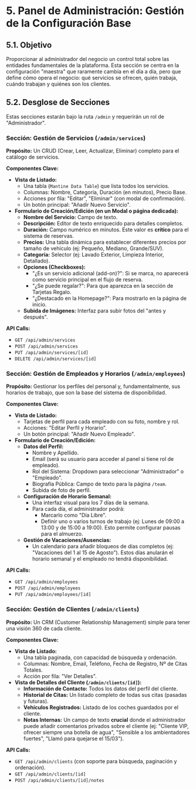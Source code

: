 <!-- File: /docs/features/05-admin-panel-core-management.md - v1.0 -->
# 5. Panel de Administración: Gestión de la Configuración Base

## 5.1. Objetivo

Proporcionar al administrador del negocio un control total sobre las entidades fundamentales de la plataforma. Esta sección se centra en la configuración "maestra" que raramente cambia en el día a día, pero que define cómo opera el negocio: qué servicios se ofrecen, quién trabaja, cuándo trabajan y quiénes son los clientes.

## 5.2. Desglose de Secciones

Estas secciones estarán bajo la ruta `/admin` y requerirán un rol de "Administrador".

### Sección: Gestión de Servicios (`/admin/services`)

**Propósito:** Un CRUD (Crear, Leer, Actualizar, Eliminar) completo para el catálogo de servicios.

**Componentes Clave:**

- **Vista de Listado:**
  - Una tabla (`Mantine Data Table`) que lista todos los servicios.
  - Columnas: Nombre, Categoría, Duración (en minutos), Precio Base.
  - Acciones por fila: "Editar", "Eliminar" (con modal de confirmación).
  - Un botón principal: "Añadir Nuevo Servicio".
- **Formulario de Creación/Edición (en un Modal o página dedicada):**
  - **Nombre del Servicio:** Campo de texto.
  - **Descripción:** Editor de texto enriquecido para detalles completos.
  - **Duración:** Campo numérico en minutos. Este valor es **crítico** para el sistema de reservas.
  - **Precios:** Una tabla dinámica para establecer diferentes precios por tamaño de vehículo (ej: Pequeño, Mediano, Grande/SUV).
  - **Categoría:** Selector (ej: Lavado Exterior, Limpieza Interior, Detallado).
  - **Opciones (Checkboxes):**
    - "¿Es un servicio adicional (add-on)?": Si se marca, no aparecerá como servicio principal en el flujo de reserva.
    - "¿Se puede regalar?": Para que aparezca en la sección de Tarjetas Regalo.
    - "¿Destacado en la Homepage?": Para mostrarlo en la página de inicio.
  - **Subida de Imágenes:** Interfaz para subir fotos del "antes y después".

**API Calls:**

- `GET /api/admin/services`
- `POST /api/admin/services`
- `PUT /api/admin/services/[id]`
- `DELETE /api/admin/services/[id]`

### Sección: Gestión de Empleados y Horarios (`/admin/employees`)

**Propósito:** Gestionar los perfiles del personal y, fundamentalmente, sus horarios de trabajo, que son la base del sistema de disponibilidad.

**Componentes Clave:**

- **Vista de Listado:**
  - Tarjetas de perfil para cada empleado con su foto, nombre y rol.
  - Acciones: "Editar Perfil y Horario".
  - Un botón principal: "Añadir Nuevo Empleado".
- **Formulario de Creación/Edición:**
  - **Datos del Perfil:**
    - Nombre y Apellido.
    - Email (será su usuario para acceder al panel si tiene rol de empleado).
    - Rol del Sistema: Dropdown para seleccionar "Administrador" o "Empleado".
    - Biografía Pública: Campo de texto para la página `/team`.
    - Subida de foto de perfil.
  - **Configuración de Horario Semanal:**
    - Una interfaz visual para los 7 días de la semana.
    - Para cada día, el administrador podrá:
      - Marcarlo como "Día Libre".
      - Definir uno o varios turnos de trabajo (ej: Lunes de 09:00 a 13:00 y de 15:00 a 19:00). Esto permite configurar pausas para el almuerzo.
  - **Gestión de Vacaciones/Ausencias:**
    - Un calendario para añadir bloqueos de días completos (ej: "Vacaciones del 1 al 15 de Agosto"). Estos días anularán el horario semanal y el empleado no tendrá disponibilidad.

**API Calls:**

- `GET /api/admin/employees`
- `POST /api/admin/employees`
- `PUT /api/admin/employees/[id]`

### Sección: Gestión de Clientes (`/admin/clients`)

**Propósito:** Un CRM (Customer Relationship Management) simple para tener una visión 360 de cada cliente.

**Componentes Clave:**

- **Vista de Listado:**
  - Una tabla paginada, con capacidad de búsqueda y ordenación.
  - Columnas: Nombre, Email, Teléfono, Fecha de Registro, Nº de Citas Totales.
  - Acción por fila: "Ver Detalles".
- **Vista de Detalles del Cliente (`/admin/clients/[id]`):**
  - **Información de Contacto:** Todos los datos del perfil del cliente.
  - **Historial de Citas:** Un listado completo de todas sus citas (pasadas y futuras).
  - **Vehículos Registrados:** Listado de los coches guardados por el cliente.
  - **Notas Internas:** Un campo de texto **crucial** donde el administrador puede añadir comentarios privados sobre el cliente (ej: "Cliente VIP, ofrecer siempre una botella de agua", "Sensible a los ambientadores fuertes", "Llamó para quejarse el 15/03").

**API Calls:**

- `GET /api/admin/clients` (con soporte para búsqueda, paginación y ordenación).
- `GET /api/admin/clients/[id]`
- `POST /api/admin/clients/[id]/notes`

